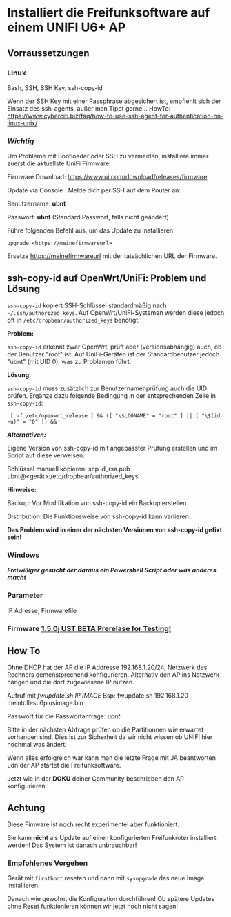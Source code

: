 # Installiert die Freifunksoftware auf einem UNIFI U6+ AP

## Vorraussetzungen

### Linux

Bash, SSH, SSH Key, ssh-copy-id

Wenn der SSH Key mit einer Passphrase abgesichert ist, empfiehlt sich der Einsatz des ssh-agents, außer man Tippt gerne...
HowTo: <https://www.cyberciti.biz/faq/how-to-use-ssh-agent-for-authentication-on-linux-unix/>

### ***Wichtig***

Um Probleme mit Bootloader oder SSH zu vermeiden, installiere immer zuerst die aktuellste UniFi Firmware.

Firmware Download:
<https://www.ui.com/download/releases/firmware>

Update via Console
:
Melde dich per SSH auf dem Router an:

Benutzername: **ubnt**

Passwort: **ubnt** (Standard Passwort, falls nicht geändert)

Führe folgenden Befehl aus, um das Update zu installieren:

`upgrade <https://meinefirmwareurl>`

Ersetze <https://meinefirmwareurl> mit der tatsächlichen URL der  Firmware.

## ssh-copy-id auf OpenWrt/UniFi: Problem und Lösung

`ssh-copy-id` kopiert SSH-Schlüssel standardmäßig nach `~/.ssh/authorized_keys`.
Auf OpenWrt/UniFi-Systemen werden diese jedoch oft in `/etc/dropbear/authorized_keys` benötigt.

**Problem:**

`ssh-copy-id` erkennt zwar OpenWrt, prüft aber (versionsabhängig) auch, ob der Benutzer "root" ist.
Auf UniFi-Geräten ist der Standardbenutzer jedoch "ubnt" (mit UID 0), was zu Problemen führt.

**Lösung:**

`ssh-copy-id` muss zusätzlich zur Benutzernamenprüfung auch die UID prüfen.
Ergänze dazu folgende Bedingung in der entsprechenden Zeile in `ssh-copy-id`:

`
[ -f /etc/openwrt_release ] && ([ "\$LOGNAME" = "root" ] || [ "\$(id -u)" = "0" ]) &&`

***Alternativen:***

Eigene Version von ssh-copy-id mit angepasster Prüfung erstellen und im Script auf diese verweisen.

Schlüssel manuell kopieren: scp id_rsa.pub ubnt@<gerät>:/etc/dropbear/authorized_keys

****Hinweise:****

Backup: Vor Modifikation von ssh-copy-id ein Backup erstellen.

Distribution: Die Funktionsweise von ssh-copy-id kann variieren.

**Das Problem wird in einer der nächsten Versionen von ssh-copy-id gefixt sein!**

### Windows

***Freiwilliger gesucht der daraus ein Powershell Script oder was anderes macht***

### Parameter

IP Adresse, Firmwarefile

### Firmware [1.5.0j UST BETA Prerelase for Testing!](https://freifunk.hertel-wolfhagen.de/gluon-builds/v1.5.0j_UST_2/images/sysupgrade/)

## How To

Ohne DHCP hat der AP die IP Addresse 192.168.1.20/24, Netzwerk des Rechners demenstprechend konfigurieren.
Alternativ den AP ins Netzwerk hängen und die dort zugewiesene IP nutzen.

Aufruf mit *fwupdate.sh IP IMAGE*  Bsp: fwupdate.sh 192.168.1.20 meintollesu6plusimage.bin

Passwort für die Passwortanfrage: *ubnt*

Bitte in der nächsten Abfrage prüfen ob die Partitionnen wie erwartet vorhanden sind.
Dies ist zur Sicherheit da wir nicht wissen ob UNIFI hier nochmal was ändert!

Wenn alles erfolgreich war kann man die letzte Frage mit JA beantworten udn der AP startet die Freifunksoftware.

Jetzt wie in der **DOKU** deiner Community beschrieben den AP konfigurieren.

## Achtung

Diese Fimware ist noch recht experimentel aber funktioniert.

Sie kann **nicht** als Update auf einen konfigurierten Freifunkroter installiert werden!
Das System ist danach unbrauchbar!

### Empfohlenes Vorgehen

Gerät mit `firstboot` reseten und dann mit `sysupgrade` das neue Image installieren.

Danach wie gewohnt die Konfiguration durchführen!
Ob spätere Updates ohne Reset funktionieren können wir jetzt noch nicht sagen!
